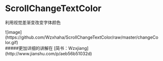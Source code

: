 # ScrollChangeTextColor
利用视觉差渐变改变字体颜色 
<div>
</div>
 ![image](https://github.com/Wzxhaha/ScrollChangeTextColor/raw/master/changeColor.gif)
 <div>
</div>
#####更加详细的讲解在
[简书：Wzxjiang](http://www.jianshu.com/p/aeb56b51032d)
